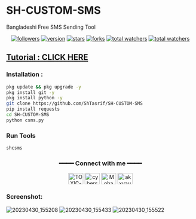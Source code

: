 # SH-CUSTOM-SMS
Bangladeshi Free SMS Sending Tool

<div align="center">

<a href="https://www.github.com/ShTasrif"><img src="https://img.shields.io/github/followers/ShTasrif?logo=GITHUB&style=for-the-badge" alt="followers" ></a>
<a href="https://www.github.com/ShTasrif/SH-CUSTOM-SMS"><img src="https://img.shields.io/badge/Version-v1.0.0-dark?style=for-the-badge" alt="version" ></a>
<a href="https://www.github.com/ShTasrif/SH-CUSTOM-SMS"><img src="https://img.shields.io/github/stars/ShTasrif/MsZohaCollage?logo=GITHUB&style=for-the-badge" alt="stars" ></a>
<a href="https://www.github.com/ShTasrif/SH-CUSTOM-SMS/fork"><img src="https://img.shields.io/github/forks/ShTasrif/MsZohaCollage?logo=GITHUB&style=for-the-badge" alt="forks" ></a>
<a href="https://www.github.com/ShTasrif/SH-CUSTOM-SMS"><img src="https://img.shields.io/github/watchers/ShTasrif/MsZohaCollage?color=red&logo=github&style=for-the-badge" alt="total watchers" ></a>
<a href="https://www.github.com/ShTasrif/SH-CUSTOM-SMS/blob/main/LICENSE"><img src="https://img.shields.io/github/license/ShTasrif/MsZohaCollage?logo=license&style=for-the-badge" alt="total watchers" ></a>

</div>

## <a href = "https://youtu.be/wEv5pTEnftI" > Tutorial : CLICK HERE</a>


### Installation :

```bash
pkg update && pkg upgrade -y
pkg install git -y
pkg install python -y
git clone https://github.com/ShTasrif/SH-CUSTOM-SMS
pip install requests
cd SH-CUSTOM-SMS
python csms.py
```
### Run Tools

```bash
shcsms
```
<div align="center">

<h3>━━━━ Connect with me ━━━━</h3>

<a href="https://fb.com/cybershbd" target="blank"><img align="center" src="https://raw.githubusercontent.com/rahuldkjain/github-profile-readme-generator/master/src/images/icons/Social/facebook.svg" alt="TOXIC-VIRUS" height="30" width="40" /></a>
<a href="https://twitter.com/cybershbd" target="blank"><img align="center" src="https://raw.githubusercontent.com/rahuldkjain/github-profile-readme-generator/master/src/images/icons/Social/twitter.svg" alt="cybershbd" height="30" width="40" /></a>
<a href="https://fb.com/cybershbd" target="blank"><img align="center" src="https://raw.githubusercontent.com/rahuldkjain/github-profile-readme-generator/master/src/images/icons/Social/facebook.svg" alt="Mohammad Alamin" height="30" width="40" /></a>
<a href="https://instagram.com/cybershbd" target="blank"><img align="center" src="https://raw.githubusercontent.com/rahuldkjain/github-profile-readme-generator/master/src/images/icons/Social/instagram.svg" alt="akxvau" height="30" width="40" /></a>

</div>

### Screenshot:
![20230430_155208](https://user-images.githubusercontent.com/85736436/235349053-98055917-b874-4080-a352-247fef1e98ed.png)
![20230430_155433](https://user-images.githubusercontent.com/85736436/235349057-c2044155-c9c7-4697-aff7-4360b3020312.png)
![20230430_155522](https://user-images.githubusercontent.com/85736436/235349058-d0a7710b-da77-4089-a1f8-ebfa8ad78c0d.png)
